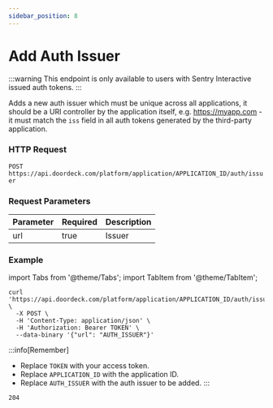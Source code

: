 ```yaml
---
sidebar_position: 8
---
```


# Add Auth Issuer

:::warning
This endpoint is only available to users with Sentry Interactive issued auth tokens.
:::

Adds a new auth issuer which must be unique across all applications, it should be a URI controller by the application
itself, e.g. https://myapp.com - it must match the ```iss``` field in all auth tokens generated by the third-party
application.

### HTTP Request

`POST https://api.doordeck.com/platform/application/APPLICATION_ID/auth/issuer`

### Request Parameters

| Parameter | Required | Description |
|-----------|----------|-------------|
| url       | true     | Issuer      |

### Example

import Tabs from '@theme/Tabs';
import TabItem from '@theme/TabItem';

<Tabs>
<TabItem value="request" label="Request">

```shell showLineNumbers title="CURL"
curl 'https://api.doordeck.com/platform/application/APPLICATION_ID/auth/issuer' \
  -X POST \
  -H 'Content-Type: application/json' \
  -H 'Authorization: Bearer TOKEN' \
  --data-binary '{"url": "AUTH_ISSUER"}'
```

:::info[Remember]
* Replace `TOKEN` with your access token.
* Replace `APPLICATION_ID` with the application ID.
* Replace `AUTH_ISSUER` with the auth issuer to be added.
:::

</TabItem>
<TabItem value="response" label="Response">

```markdown showLineNumbers title="HTTP CODE"
204
```

</TabItem>
</Tabs>
